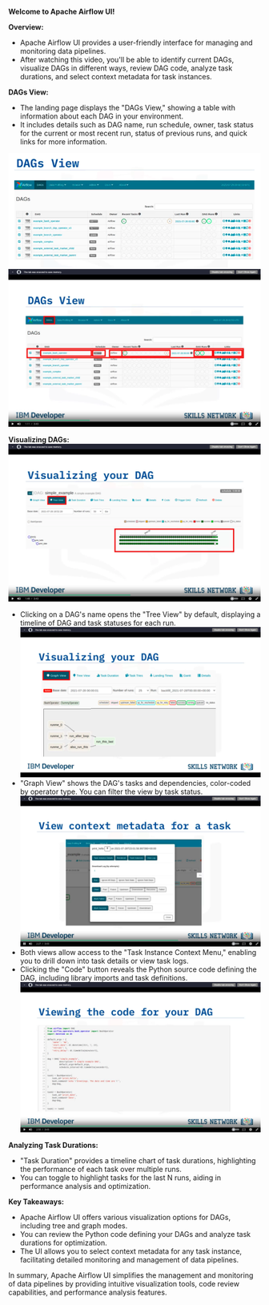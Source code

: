 **Welcome to Apache Airflow UI!**

**Overview:**
- Apache Airflow UI provides a user-friendly interface for managing and monitoring data pipelines.
- After watching this video, you'll be able to identify current DAGs, visualize DAGs in different ways, review DAG code, analyze task durations, and select context metadata for task instances.

**DAGs View:**
- The landing page displays the "DAGs View," showing a table with information about each DAG in your environment.
- It includes details such as DAG name, run schedule, owner, task status for the current or most recent run, status of previous runs, and quick links for more information.

![alt text](image-11.png)
![alt text](image-12.png)

**Visualizing DAGs:**
![alt text](image-13.png)
- Clicking on a DAG's name opens the "Tree View" by default, displaying a timeline of DAG and task statuses for each run.
![alt text](image-14.png)
- "Graph View" shows the DAG's tasks and dependencies, color-coded by operator type. You can filter the view by task status.
![alt text](image-15.png)
- Both views allow access to the "Task Instance Context Menu," enabling you to drill down into task details or view task logs.
- Clicking the "Code" button reveals the Python source code defining the DAG, including library imports and task definitions.
![alt text](image-16.png)

**Analyzing Task Durations:**
- "Task Duration" provides a timeline chart of task durations, highlighting the performance of each task over multiple runs.
- You can toggle to highlight tasks for the last N runs, aiding in performance analysis and optimization.


**Key Takeaways:**
- Apache Airflow UI offers various visualization options for DAGs, including tree and graph modes.
- You can review the Python code defining your DAGs and analyze task durations for optimization.
- The UI allows you to select context metadata for any task instance, facilitating detailed monitoring and management of data pipelines.

In summary, Apache Airflow UI simplifies the management and monitoring of data pipelines by providing intuitive visualization tools, code review capabilities, and performance analysis features.